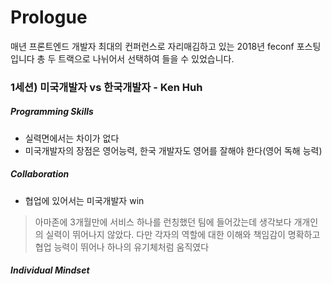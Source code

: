 # Prologue
매년 프론트엔드 개발자 최대의 컨퍼런스로 자리매김하고 있는
2018년 feconf 포스팅입니다
총 두 트랙으로 나뉘어서 선택하여 들을 수 있었습니다.

### 1세션) 미국개발자 vs 한국개발자 - Ken Huh
##### Programming Skills
- 실력면에서는 차이가 없다
- 미국개발자의 장점은 영어능력, 한국 개발자도 영어를 잘해야 한다(영어 독해 능력)

##### Collaboration
- 협업에 있어서는 미국개발자 win
> 아마존에 3개월만에 서비스 하나를 런칭했던 팀에 들어갔는데 생각보다 개개인의 실력이 뛰어나지 않았다.
다만 각자의 역할에 대한 이해와 책임감이 명확하고 협업 능력이 뛰어나 하나의 유기체처럼 움직였다

##### Individual Mindset


